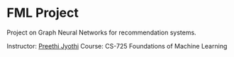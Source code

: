 # FML Project

Project on Graph Neural Networks for recommendation systems. 


Instructor: [Preethi Jyothi](https://www.cse.iitb.ac.in/~pjyothi/)
Course: CS-725 	Foundations of Machine Learning
